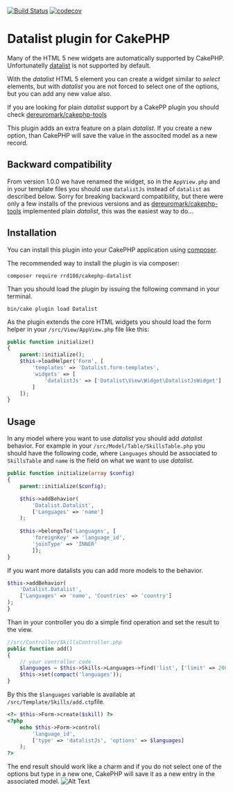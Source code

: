 [![Build Status](https://travis-ci.org/rrd108/cakephp-datalist.svg?branch=master)](https://travis-ci.org/rrd108/cakephp-datalist)
[![codecov](https://codecov.io/gh/rrd108/cakephp-datalist/branch/master/graph/badge.svg)](https://codecov.io/gh/rrd108/cakephp-datalist)


# Datalist plugin for CakePHP

Many of the HTML 5 new widgets are automatically supported by CakePHP.
Unfortunatelly [datalist](https://developer.mozilla.org/en-US/docs/Web/HTML/Element/datalist) is not supported by default.

With the _datalist_ HTML 5 element you can create a widget similar to _select_ elements, but with _datalist_ you are not forced to select one of the options, but you can add any new value also.

If you are looking for plain _datalist_ support by a CakePP plugin you should check
[dereuromark/cakephp-tools](https://github.com/dereuromark/cakephp-tools)

This plugin adds an extra feature on a plain _datalist_. 
If you create a new option, than CakePHP will save the value in the associted model as a new record.

## Backward compatibility

From version 1.0.0 we have renamed the widget, so in the `AppView.php` and in your template files you should use `datalistJs` instead of `datalist` as described below.
Sorry for breaking backward compatibility, but there were only a few installs of the previous versions and as [dereuromark/cakephp-tools](https://github.com/dereuromark/cakephp-tools) implemented plain _datalist_, this was the easiest way to do...

## Installation

You can install this plugin into your CakePHP application using [composer](http://getcomposer.org).

The recommended way to install the plugin is via composer:

```
composer require rrd108/cakephp-datalist
```

Than you should load the plugin by issuing the following command in your terminal.
```
bin/cake plugin load Datalist
```

As the plugin extends the core HTML widgets you should load the form helper in your `/src/View/AppView.php` file like this:
```php
public function initialize() 
{ 
    parent::initialize(); 
    $this->loadHelper('Form', [
        'templates' => 'Datalist.form-templates',
        'widgets' => [
            'datalistJs' => ['Datalist\View\Widget\DatalistJsWidget']
        ]
    ]);
} 
```

## Usage
    
In any model where you want to use _datalist_ you should add _datalist_ behavior.
For example in your `/src/Model/Table/SkillsTable.php` you should have the following code, where `Languages` should be associated to `SkillsTable` and `name` is the field on what we want to use _datalist_.

```php
public function initialize(array $config)
{
    parent::initialize($config);

    $this->addBehavior(
        'Datalist.Datalist', 
        ['Languages' => 'name']
    );
    
    $this->belongsTo('Languages', [
        'foreignKey' => 'language_id',
        'joinType' => 'INNER'
        ]);
}
```

If you want more datalists you can add more models to the behavior.
```php
$this->addBehavior(
    'Datalist.Datalist', 
    ['Languages' => 'name', 'Countries' => 'country']
);
}
```
Than in your controller you do a simple find operation and set the result to the view.

```php
//src/Controller/SkillsController.php
public function add()
{
    // your controller code
    $languages = $this->Skills->Languages->find('list', ['limit' => 200]);
    $this->set(compact('languages'));
}
```
By this the `$languages` variable is available at `/src/Template/Skills/add.ctp`file.

```php
<?= $this->Form->create($skill) ?>
<?php
    echo $this->Form->control(
        'language_id',
        ['type' => 'datalistJs', 'options' => $languages]
    );
?>
```
The end result should work like a charm and if you do not select one of the options but type in a new one, CakePHP will save it as a new entry in the associated model.
![Alt Text](http://webmania.cc/static/cakephp/datalist.gif)
